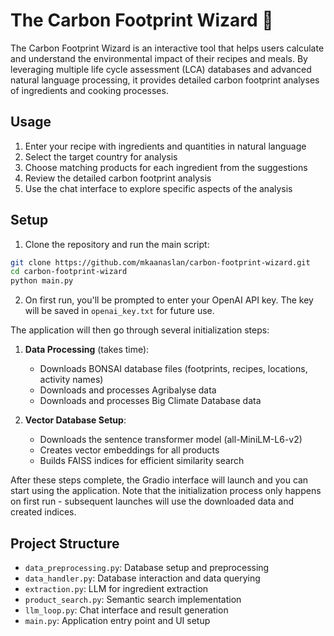 # The Carbon Footprint Wizard 🌱

The Carbon Footprint Wizard is an interactive tool that helps users calculate and understand the environmental impact of their recipes and meals. By leveraging multiple life cycle assessment (LCA) databases and advanced natural language processing, it provides detailed carbon footprint analyses of ingredients and cooking processes.

## Usage

1. Enter your recipe with ingredients and quantities in natural language
2. Select the target country for analysis
3. Choose matching products for each ingredient from the suggestions
4. Review the detailed carbon footprint analysis
5. Use the chat interface to explore specific aspects of the analysis

## Setup

1. Clone the repository and run the main script:
```bash
git clone https://github.com/mkaanaslan/carbon-footprint-wizard.git
cd carbon-footprint-wizard
python main.py
```

2. On first run, you'll be prompted to enter your OpenAI API key. The key will be saved in `openai_key.txt` for future use.

The application will then go through several initialization steps:

1. **Data Processing** (takes time):
   - Downloads BONSAI database files (footprints, recipes, locations, activity names)
   - Downloads and processes Agribalyse data
   - Downloads and processes Big Climate Database data

2. **Vector Database Setup**:
   - Downloads the sentence transformer model (all-MiniLM-L6-v2)
   - Creates vector embeddings for all products
   - Builds FAISS indices for efficient similarity search

After these steps complete, the Gradio interface will launch and you can start using the application. Note that the initialization process only happens on first run - subsequent launches will use the downloaded data and created indices.

## Project Structure

- `data_preprocessing.py`: Database setup and preprocessing
- `data_handler.py`: Database interaction and data querying
- `extraction.py`: LLM for ingredient extraction
- `product_search.py`: Semantic search implementation
- `llm_loop.py`: Chat interface and result generation
- `main.py`: Application entry point and UI setup
